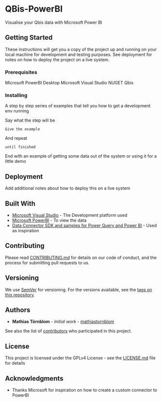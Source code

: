 # QBis-PowerBI

Visualise your Qbis data with Microsoft Power BI

## Getting Started

These instructions will get you a copy of the project up and running on your local machine for development and testing purposes. See deployment for notes on how to deploy the project on a live system.

### Prerequisites

Microsoft PowerBI Desktop
Microsoft Visual Studio
NUGET 
Qbis

### Installing

A step by step series of examples that tell you how to get a development env running

Say what the step will be

```
Give the example
```

And repeat

```
until finished
```

End with an example of getting some data out of the system or using it for a little demo

## Deployment

Add additional notes about how to deploy this on a live system

## Built With

* [Microsoft Visual Studio](https://visualstudio.microsoft.com/) - The Development platform used
* [Microsoft PowerBI](https://powerbi.microsoft.com/) - To view the data
* [Data Connector SDK and samples for Power Query and Power BI](https://github.com/Microsoft/DataConnectors) - Used as inspiration

## Contributing

Please read [CONTRIBUTING.md](CONTRUBUTING.md) for details on our code of conduct, and the process for submitting pull requests to us.

## Versioning

We use [SemVer](http://semver.org/) for versioning. For the versions available, see the [tags on this repository](https://github.com/mathiastornblom/QBIS-PowerBI/tags). 

## Authors

* **Mathias Törnblom** - *Initial work* - [mathiastornblom](https://github.com/mathiastornblom)

See also the list of [contributors](CONTRUBUTING.md) who participated in this project.

## License

This project is licensed under the GPLv4 License - see the [LICENSE.md](LICENSE.md) file for details

## Acknowledgments

* Thanks Microsoft for inspiration on how to create a custom connector to PowerBI
